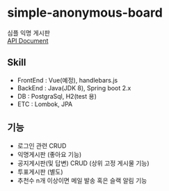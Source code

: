 # simple-anonymous-board
심플 익명 게시판  
[API Document](https://github.com/sehajyang/simple-anonymous-board/wiki)

## Skill
- FrontEnd : Vue(예정), handlebars.js 
- BackEnd : Java(JDK 8), Spring boot 2.x
- DB : PostgraSql, H2(test 용)
- ETC : Lombok, JPA

## 기능
- 로그인 관련 CRUD
- 익명게시판 (좋아요 기능)
- 공지게시판(및 답변) CRUD (상위 고정 게시물 기능)
- 투표게시판 (별도)
- 추천수 n개 이상이면 메일 발송 혹은 슬랙 알림 기능
